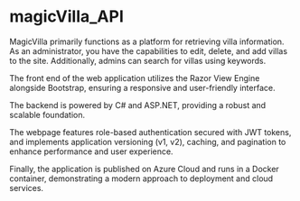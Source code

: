 # magicVilla_API

MagicVilla primarily functions as a platform for retrieving villa information. As an administrator, you have the capabilities to edit, delete, and add villas to the site. Additionally, admins can search for villas using keywords.

The front end of the web application utilizes the Razor View Engine alongside Bootstrap, ensuring a responsive and user-friendly interface. 

The backend is powered by C# and ASP.NET, providing a robust and scalable foundation.

The webpage features role-based authentication secured with JWT tokens, and implements application versioning (v1, v2), caching, and pagination to enhance performance and user experience.

Finally, the application is published on Azure Cloud and runs in a Docker container, demonstrating a modern approach to deployment and cloud services.
